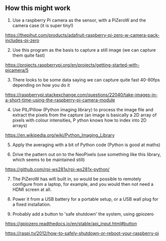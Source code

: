 How this might work
-------------------

1) Use a raspberry Pi camera as the sensor, with a PiZeroW and the camera case
(it is super tiny!)

https://thepihut.com/products/adafruit-raspberry-pi-zero-w-camera-pack-includes-pi-zero

2) Use this program as the basis to capture a still image
(we can capture them quite fast)

https://projects.raspberrypi.org/en/projects/getting-started-with-picamera/5

3) There looks to be some data saying we can capture quite fast 40-80fps
depending on how you do it

https://raspberrypi.stackexchange.com/questions/22040/take-images-in-a-short-time-using-the-raspberry-pi-camera-module

4) Use PIL/Pillow (Python imaging library) to process the image file
and extract the pixels from the capture
(an image is basically a 2D array of pixels with colour intensities, P
ython knows how to index into 2D arrays)

https://en.wikipedia.org/wiki/Python_Imaging_Library

5) Apply the averaging with a bit of Python code (Python is good at maths)

6) Drive the pattern out on to the NeoPixels
(use something like this library, which seems to be maintained still)

https://github.com/rpi-ws281x/rpi-ws281x-python/

7) The PiZeroW has wifi built in, so would be possible to remotely configure
from a laptop, for example, and you would then not need a HDMI screen at all.

8) Power it from a USB battery for a portable setup, or a USB wall plug for a
fixed installation.

9) Probably add a button to 'safe shutdown' the system, using gpiozero

https://gpiozero.readthedocs.io/en/stable/api_input.html#button

https://raspi.tv/2012/how-to-safely-shutdown-or-reboot-your-raspberry-pi


